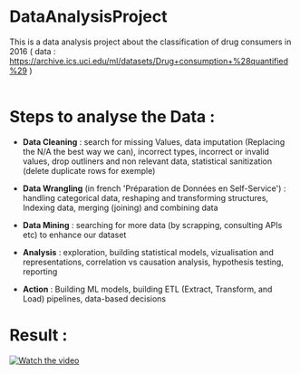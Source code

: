 

# DataAnalysisProject
This is a data analysis project about the classification of drug consumers in 2016 ( data : https://archive.ics.uci.edu/ml/datasets/Drug+consumption+%28quantified%29 )
<br /><br />
# Steps to analyse the Data :

- __Data Cleaning__ : search for missing Values, data imputation (Replacing the N/A the best way we can), incorrect types, incorrect or invalid values, drop outliners and non relevant data, statistical sanitization (delete duplicate rows for exemple)

- __Data Wrangling__ (in french 'Préparation de Données en Self-Service') : handling categorical data, reshaping and transforming structures, Indexing data, merging (joining) and combining data

- __Data Mining__ : searching for more data (by scrapping, consulting APIs etc) to enhance our dataset

- __Analysis__ : exploration, building statistical models, vizualisation and representations, correlation vs causation analysis, hypothesis testing, reporting

- __Action__ : Building ML models, building ETL (Extract, Transform, and Load) pipelines, data-based decisions

# Result :

[![Watch the video]()](https://youtu.be/ZHMVqjgc3bY)
